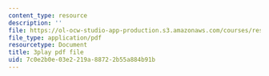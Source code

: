 ```yaml
---
content_type: resource
description: ''
file: https://ol-ocw-studio-app-production.s3.amazonaws.com/courses/res-9-003-brains-minds-and-machines-summer-course-summer-2015/7c0e2b0e03e2219a88722b55a884b91b_hfryF7_QU2c.pdf
file_type: application/pdf
resourcetype: Document
title: 3play pdf file
uid: 7c0e2b0e-03e2-219a-8872-2b55a884b91b
---
```

